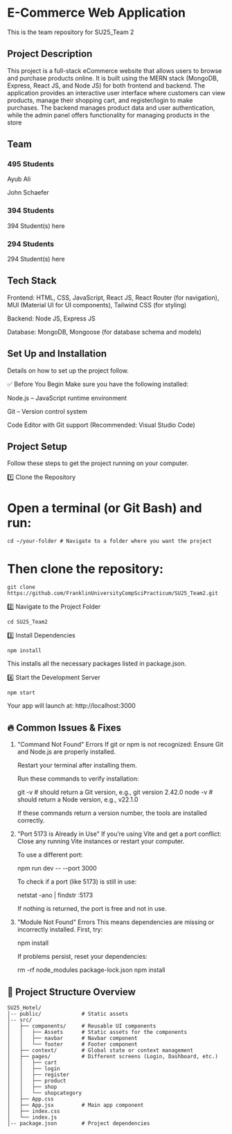 # E-Commerce Web Application

This is the team repository for SU25_Team 2

## Project Description

This project is a full-stack eCommerce website that allows users to browse and purchase products online. It is built using the MERN stack (MongoDB, Express, React JS, and Node JS) for both frontend and backend. The application provides an interactive user interface where customers can view products, manage their shopping cart, and register/login to make purchases. The backend manages product data and user authentication, while the admin panel offers functionality for managing products in the store

## Team

### 495 Students

Ayub Ali

John Schaefer

### 394 Students

394 Student(s) here

### 294 Students

294 Student(s) here

## Tech Stack

Frontend: HTML, CSS, JavaScript, React JS, React Router (for navigation), MUI (Material UI for UI components), Tailwind CSS (for styling)

Backend: Node JS, Express JS

Database: MongoDB, Mongoose (for database schema and models)

## Set Up and Installation

Details on how to set up the project follow.

✅ Before You Begin
Make sure you have the following installed:

Node.js – JavaScript runtime environment

Git – Version control system

Code Editor with Git support (Recommended: Visual Studio Code)

## Project Setup

Follow these steps to get the project running on your computer.

1️⃣ Clone the Repository

# Open a terminal (or Git Bash) and run:

`cd ~/your-folder # Navigate to a folder where you want the project`

# Then clone the repository:

`git clone https://github.com/FranklinUniversityCompSciPracticum/SU25_Team2.git`

2️⃣ Navigate to the Project Folder

`cd SU25_Team2`

3️⃣ Install Dependencies

`npm install`

This installs all the necessary packages listed in package.json.

4️⃣ Start the Development Server

`npm start`

Your app will launch at:
http://localhost:3000

## 🔥 Common Issues & Fixes

1. "Command Not Found" Errors
   If git or npm is not recognized:
   Ensure Git and Node.js are properly installed.

   Restart your terminal after installing them.

   Run these commands to verify installation:

   git -v # should return a Git version, e.g., git version 2.42.0
   node -v # should return a Node version, e.g., v22.1.0

   If these commands return a version number, the tools are installed correctly.

2. "Port 5173 is Already in Use"
   If you’re using Vite and get a port conflict:
   Close any running Vite instances or restart your computer.

   To use a different port:

   npm run dev -- --port 3000

   To check if a port (like 5173) is still in use:

   netstat -ano | findstr :5173

   If nothing is returned, the port is free and not in use.

3. "Module Not Found" Errors
   This means dependencies are missing or incorrectly installed.
   First, try:

   npm install

   If problems persist, reset your dependencies:

   rm -rf node_modules package-lock.json
   npm install

## 🎯 Project Structure Overview

```plaintext
SU25_Hotel/
│-- public/             # Static assets
│-- src/
│   ├── components/     # Reusable UI components
│   │   ├── Assets      # Static assets for the components
│   │   ├── navbar      # Navbar component
│   │   └── footer      # Footer component
│   ├── context/        # Global state or context management
│   ├── pages/          # Different screens (Login, Dashboard, etc.)
│   │   ├── cart
│   │   ├── login
│   │   ├── register
│   │   ├── product
│   │   ├── shop
│   │   └── shopcategory
│   ├── App.css
│   ├── App.jsx         # Main app component
│   ├── index.css
│   └── index.js
│-- package.json        # Project dependencies
```
